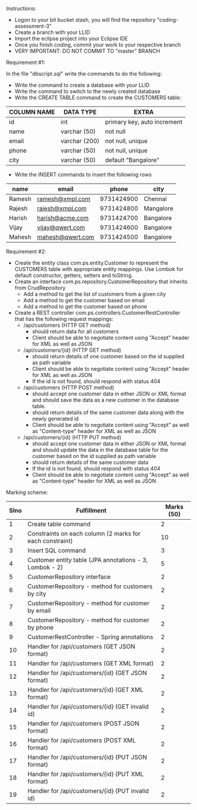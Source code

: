 Instructions:

- Logon to your bit bucket stash, you will find the repository &quot;coding-assessment-3&quot;
- Create a branch with your LLID
- Import the eclipse project into your Eclipse IDE
- Once you finish coding, commit your work to your respective branch
- VERY IMPORTANT: DO NOT COMMIT TO &quot;master&quot; BRANCH

Requirement #1:

In the file &quot;dbscript.sql&quot; write the commands to do the following:

- Write the command to create a database with your LLID
- Write the command to switch to the newly created database
- Write the CREATE TABLE command to create the CUSTOMERS table:

| COLUMN NAME | DATA TYPE | EXTRA |
| --- | --- | --- |
| id | int | primary key, auto increment |
| name | varchar (50) | not null |
| email | varchar (200) | not null, unique |
| phone | varchar (50) | not null, unique |
| city | varchar (50) | default &quot;Bangalore&quot; |

- Write the INSERT commands to insert the following rows

| name | email | phone | city |
| --- | --- | --- | --- |
| Ramesh | ramesh@xmpl.com | 9731424900 | Chennai |
| Rajesh | rajesh@xmpl.com | 9731424800 | Mangalore |
| Harish | harish@acme.com | 9731424700 | Bangalore |
| Vijay | vijay@qwert.com | 9731424600 | Bangalore |
| Mahesh | mahesh@qwert.com | 9731424500 | Bangalore |

Requirement #2:

- Create the entity class com.ps.entity.Customer to represent the CUSTOMERS table with appropriate entity mappings. Use Lombok for default constructor, getters, setters and toString.
- Create an interface com.ps.repository.CustomerRepository that inherits from CrudRepository
  - Add a method to get the list of customers from a given city
  - Add a method to get the customer based on email
  - Add a method to get the customer based on phone
- Create a REST controller com.ps.controllers.CustomerRestController that has the following request mappings:
  - /api/customers  (HTTP GET method)
    - should return data for all customers
    - Client should be able to negotiate content using &quot;Accept&quot; header for XML as well as JSON
  - /api/customers/{id}  (HTTP GET method)
    - should return details of one customer based on the id supplied as path variable
    - Client should be able to negotiate content using &quot;Accept&quot; header for XML as well as JSON
    - If the id is not found, should respond with status 404
  - /api/customers  (HTTP POST method)
    - should accept one customer data in either JSON or XML format and should save the data as a new customer in the database table.
    - should return details of the same customer data along with the newly generated id
    - Client should be able to negotiate content using &quot;Accept&quot; as well as &quot;Content-type&quot; header for XML as well as JSON
  - /api/customers/{id}  (HTTP PUT method)
    - should accept one customer data in either JSON or XML format and should update the data in the database table for the customer based on the id supplied as path variable
    - should return details of the same customer data
    - If the id is not found, should respond with status 404
    - Client should be able to negotiate content using &quot;Accept&quot; as well as &quot;Content-type&quot; header for XML as well as JSON

Marking scheme:

| Slno | Fulfillment | Marks (50) |
| --- | --- | --- |
| 1 | Create table command | 2 |
| 2 | Constraints on each column (2 marks for each constraint) | 10 |
| 3 | Insert SQL command | 3 |
| 4 | Customer entity table (JPA annotations - 3, Lombok - 2) | 5 |
| 5 | CustomerRepository interface | 2 |
| 6 | CustomerRepository - method for customers by city | 2 |
| 7 | CustomerRepository - method for customer by email | 2 |
| 8 | CustomerRepository - method for customer by phone | 2 |
| 9 | CustomerRestController - Spring annotations | 2 |
| 10 | Handler for /api/customers (GET JSON format) | 2 |
| 11 | Handler for /api/customers (GET XML format) | 2 |
| 12 | Handler for /api/customers/{id} (GET JSON format) | 2 |
| 13 | Handler for /api/customers/{id} (GET XML format) | 2 |
| 14 | Handler for /api/customers/{id} (GET invalid id) | 2 |
| 15 | Handler for /api/customers (POST JSON format) | 2 |
| 16 | Handler for /api/customers (POST XML format) | 2 |
| 17 | Handler for /api/customers/{id} (PUT JSON format) | 2 |
| 18 | Handler for /api/customers/{id} (PUT XML format) | 2 |
| 19 | Handler for /api/customers/{id} (PUT invalid id) | 2 |